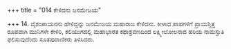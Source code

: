 +++
title = "014 ಕೇಳಿದನು ಜನಮೇಜಯ"

+++
14. ವೈಶಂಪಾಯನನು ಹೇಳಿದ್ದನ್ನು ಜನಮೇಜಯ ಮಹಾರಾಜ ಕೇಳಿದನು. ಕೀಳಾದ ಪಾಪಗಳಿಗೆ ಪ್ರಾಯಶ್ಚಿತ್ತ ರೂಪವಾಗಿ ಮುನಿಗಳೇ ಕೇಳಿರಿ, ಕಲಿಯುಗದಲ್ಲಿ ಮಹಾಭಾರತ ಕಥಾಶ್ರವಣದಿಂದ ಲಕ್ಷ್ಮೀಲೋಲನಾದ ಹರಿಯ ನಾಮಸ್ತುತಿ ಫಲಿಸುವುದೆಂದು ಸೂತಪುರಾಣಿಕರು ತಿಳಿಸಿದರು.